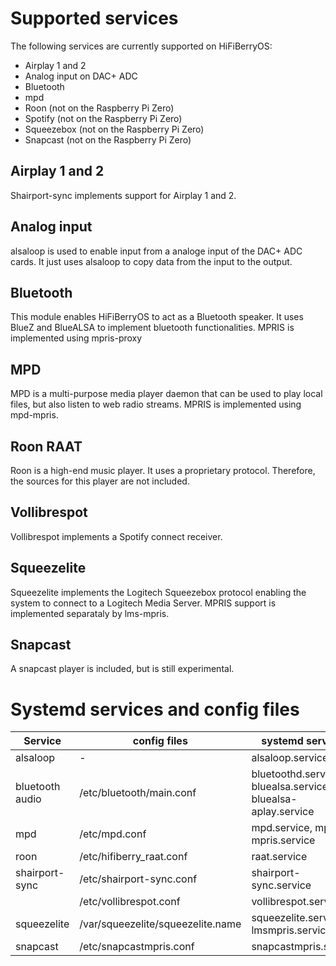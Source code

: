 # Supported services

The following services are currently supported on HiFiBerryOS:

* Airplay 1 and 2
* Analog input on DAC+ ADC
* Bluetooth
* mpd
* Roon (not on the Raspberry Pi Zero)
* Spotify (not on the Raspberry Pi Zero)
* Squeezebox (not on the Raspberry Pi Zero)
* Snapcast (not on the Raspberry Pi Zero)


## Airplay 1 and 2

Shairport-sync implements support for Airplay 1 and 2.

## Analog input

alsaloop is used to enable input from a analoge input of the DAC+ ADC cards. It just uses alsaloop to copy data from the input
to the output.

## Bluetooth

This module enables HiFiBerryOS to act as a Bluetooth speaker. It uses BlueZ and BlueALSA to implement bluetooth functionalities. MPRIS is implemented using mpris-proxy

## MPD

MPD is a multi-purpose media player daemon that can be used to play local files, but also listen to web radio streams.
MPRIS is implemented using mpd-mpris.

## Roon RAAT

Roon is a high-end music player. It uses a proprietary protocol. Therefore, the sources for this player are not included.

## Vollibrespot

Vollibrespot implements a Spotify connect receiver.

## Squeezelite

Squeezelite implements the Logitech Squeezebox protocol enabling the system to connect to a Logitech Media Server. MPRIS support is implemented separataly by lms-mpris.

## Snapcast

A snapcast player is included, but is still experimental.

# Systemd services and config files

|Service|config files|systemd services|
|---|---|---|
|alsaloop|-|alsaloop.service|
|bluetooth audio|/etc/bluetooth/main.conf|bluetoothd.service, bluealsa.service, bluealsa-aplay.service|
|mpd|/etc/mpd.conf|mpd.service, mpd-mpris.service|
|roon|/etc/hifiberry_raat.conf|raat.service|
|shairport-sync|/etc/shairport-sync.conf|shairport-sync.service|
||/etc/vollibrespot.conf|vollibrespot.service|
|squeezelite|/var/squeezelite/squeezelite.name|squeezelite.service, lmsmpris.service|
|snapcast|/etc/snapcastmpris.conf|snapcastmpris.service|
